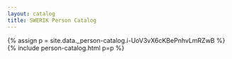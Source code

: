 ```yaml
---
layout: catalog
title: SWERIK Person Catalog
---
```

{% assign p = site.data._person-catalog.i-UoV3vX6cKBePnhvLmRZwB %}
{% include person-catalog.html p=p %}

